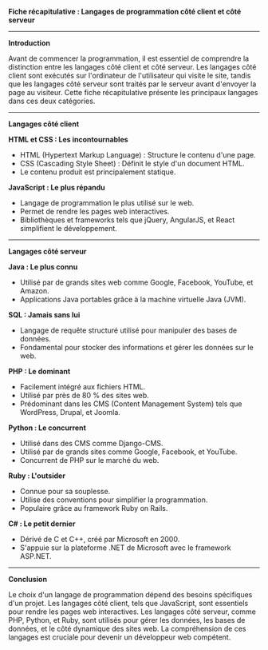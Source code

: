 **Fiche récapitulative : Langages de programmation côté client et côté serveur**

---

**Introduction**

Avant de commencer la programmation, il est essentiel de comprendre la distinction entre les langages côté client et côté serveur. Les langages côté client sont exécutés sur l'ordinateur de l'utilisateur qui visite le site, tandis que les langages côté serveur sont traités par le serveur avant d'envoyer la page au visiteur. Cette fiche récapitulative présente les principaux langages dans ces deux catégories.

---

**Langages côté client**

**HTML et CSS : Les incontournables**

-   HTML (Hypertext Markup Language) : Structure le contenu d'une page.
-   CSS (Cascading Style Sheet) : Définit le style d'un document HTML.
-   Le contenu produit est principalement statique.

**JavaScript : Le plus répandu**

-   Langage de programmation le plus utilisé sur le web.
-   Permet de rendre les pages web interactives.
-   Bibliothèques et frameworks tels que jQuery, AngularJS, et React simplifient le développement.

---

**Langages côté serveur**

**Java : Le plus connu**

-   Utilisé par de grands sites web comme Google, Facebook, YouTube, et Amazon.
-   Applications Java portables grâce à la machine virtuelle Java (JVM).

**SQL : Jamais sans lui**

-   Langage de requête structuré utilisé pour manipuler des bases de données.
-   Fondamental pour stocker des informations et gérer les données sur le web.

**PHP : Le dominant**

-   Facilement intégré aux fichiers HTML.
-   Utilisé par près de 80 % des sites web.
-   Prédominant dans les CMS (Content Management System) tels que WordPress, Drupal, et Joomla.

**Python : Le concurrent**

-   Utilisé dans des CMS comme Django-CMS.
-   Utilisé par de grands sites comme Google, Facebook, et YouTube.
-   Concurrent de PHP sur le marché du web.

**Ruby : L'outsider**

-   Connue pour sa souplesse.
-   Utilise des conventions pour simplifier la programmation.
-   Populaire grâce au framework Ruby on Rails.

**C# : Le petit dernier**

-   Dérivé de C et C++, créé par Microsoft en 2000.
-   S'appuie sur la plateforme .NET de Microsoft avec le framework ASP.NET.

---

**Conclusion**

Le choix d'un langage de programmation dépend des besoins spécifiques d'un projet. Les langages côté client, tels que JavaScript, sont essentiels pour rendre les pages web interactives. Les langages côté serveur, comme PHP, Python, et Ruby, sont utilisés pour gérer les données, les bases de données, et le côté dynamique des sites web. La compréhension de ces langages est cruciale pour devenir un développeur web compétent.
